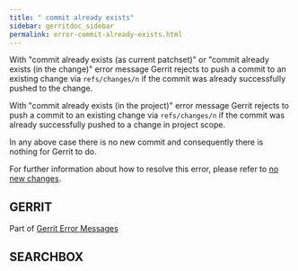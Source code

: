 ```yaml
---
title: " commit already exists"
sidebar: gerritdoc_sidebar
permalink: error-commit-already-exists.html
---
```

With "commit already exists (as current patchset)" or "commit already
exists (in the change)" error message Gerrit rejects to push a commit to
an existing change via `refs/changes/n` if the commit was already
successfully pushed to the change.

With "commit already exists (in the project)" error message Gerrit
rejects to push a commit to an existing change via `refs/changes/n` if
the commit was already successfully pushed to a change in project scope.

In any above case there is no new commit and consequently there is
nothing for Gerrit to do.

For further information about how to resolve this error, please refer to
[no new changes](error-no-new-changes.html).

## GERRIT

Part of [Gerrit Error Messages](error-messages.html)

## SEARCHBOX

